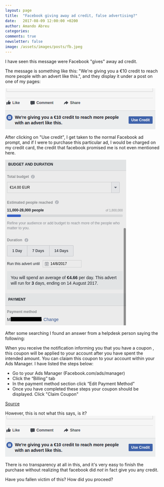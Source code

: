 ```yaml
---
layout: page
title:  "Facebook giving away ad credit, false advertising?"
date:   2017-08-09 12:00:00 +0200
author: Amando Abreu
categories:
comments: true
newsletter: false
image: /assets/images/posts/fb.jpeg
---
```

I have seen this message were Facebook "gives" away ad credit.

The message is something like this: "We're giving you a €10 credit to reach more people with an advert like this.", and they display it under a post on one of my pages:

![](/assets/images/posts/Selection_002.png)

After clicking on "Use credit", I get taken to the normal Facebook ad prompt, and if I were to purchase this particular ad, I would be charged on my credit card, the credit that facebook promised me is not even mentioned here.

![](/assets/images/posts/boost.png)

After some searching I found an answer from a helpdesk person saying the following:

When you receive the notification informing you that you have a coupon , this coupon will be applied to your account after you have spent the intended amount. You can claiam this coupon to your account within your Ads Manager. I have listed the steps below:
-  Go to your Ads Manager (Facebook.com/ads/manager)
-  Click the “Billing” tab
-  In the payment method section click “Edit Payment Method”
-  Once you have completed these steps your coupon should be displayed. Click "Claim Coupon"

[Source](https://www.facebook.com/business/help/community/question/?id=10153453472656205)

However, this is not what this says, is it?
![](/assets/images/posts/Selection_002.png)

There is no transparency at all in this, and it's very easy to finish the purchase without realizing that facebook did *not* in fact give you any credit.

Have you fallen victim of this? How did you proceed?
